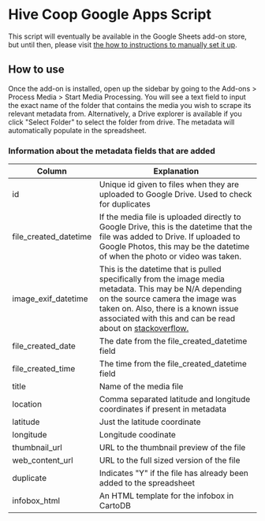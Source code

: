 # Hive Coop Google Apps Script

This script will eventually be available in the Google Sheets add-on store, but until then, please visit [the how to instructions to manually set it up](https://docs.google.com/document/d/1uFcKUR2EzhHz_czetJtNbbABXTi8IZrRWXhO8vC0tow/edit).

## How to use

Once the add-on is installed, open up the sidebar by going to the Add-ons > Process Media > Start Media Processing. You will see a text field to input the exact name of the folder that contains the media you wish to scrape its relevant metadata from. Alternatively, a Drive explorer is available if you click "Select Folder" to select the folder from drive. The metadata will automatically populate in the spreadsheet.

### Information about the metadata fields that are added


Column  | Explanation
------------- | -------------
id  | Unique id given to files when they are uploaded to Google Drive. Used to check for duplicates
file_created_datetime  | If the media file is uploaded directly to Google Drive, this is the datetime that the file was added to Drive. If uploaded to Google Photos, this may be the datetime of when the photo or video was taken.
image_exif_datetime | This is the datetime that is pulled specifically from the image media metadata. This may be N/A depending on the source camera the image was taken on. Also, there is a known issue associated with this and can be read about on [stackoverflow.](http://stackoverflow.com/questions/27434236/imagemediametadata-date-missing-when-jpg-upload-via-web-drive/32765821#32765821)
file_created_date | The date from the file_created_datetime field
file_created_time | The time from the file_created_datetime field
title | Name of the media file
location | Comma separated latitude and longitude coordinates if present in metadata
latitude | Just the latitude coordinate
longitude | Longitude coodinate
thumbnail_url | URL to the thumbnail preview of the file
web_content_url | URL to the full sized version of the file
duplicate | Indicates "Y" if the file has already been added to the spreadsheet
infobox_html | An HTML template for the infobox in CartoDB
